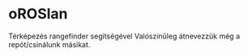# oROSlan
Térképezés rangefinder segítségével
Valószínűleg átnevezzük még a repót/csinálunk másikat.
